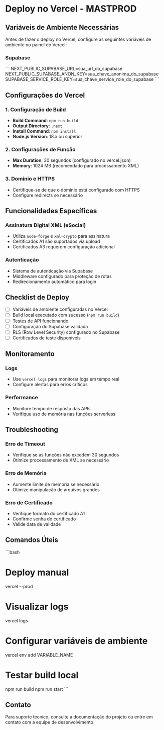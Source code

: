 # Deploy no Vercel - MASTPROD

## Variáveis de Ambiente Necessárias

Antes de fazer o deploy no Vercel, configure as seguintes variáveis de ambiente no painel do Vercel:

### Supabase
\`\`\`
NEXT_PUBLIC_SUPABASE_URL=sua_url_do_supabase
NEXT_PUBLIC_SUPABASE_ANON_KEY=sua_chave_anonima_do_supabase
SUPABASE_SERVICE_ROLE_KEY=sua_chave_service_role_do_supabase
\`\`\`

## Configurações do Vercel

### 1. Configuração de Build
- **Build Command**: `npm run build`
- **Output Directory**: `.next`
- **Install Command**: `npm install`
- **Node.js Version**: 18.x ou superior

### 2. Configurações de Função
- **Max Duration**: 30 segundos (configurado no vercel.json)
- **Memory**: 1024 MB (recomendado para processamento XML)

### 3. Domínio e HTTPS
- Certifique-se de que o domínio está configurado com HTTPS
- Configure redirects se necessário

## Funcionalidades Específicas

### Assinatura Digital XML (eSocial)
- Utiliza `node-forge` e `xml-crypto` para assinatura
- Certificados A1 são suportados via upload
- Certificados A3 requerem configuração adicional

### Autenticação
- Sistema de autenticação via Supabase
- Middleware configurado para proteção de rotas
- Redirecionamento automático para login

## Checklist de Deploy

- [ ] Variáveis de ambiente configuradas no Vercel
- [ ] Build local executado com sucesso (`npm run build`)
- [ ] Testes de API funcionando
- [ ] Configuração do Supabase validada
- [ ] RLS (Row Level Security) configurado no Supabase
- [ ] Certificados de teste disponíveis

## Monitoramento

### Logs
- Use `vercel logs` para monitorar logs em tempo real
- Configure alertas para erros críticos

### Performance
- Monitore tempo de resposta das APIs
- Verifique uso de memória nas funções serverless

## Troubleshooting

### Erro de Timeout
- Verifique se as funções não excedem 30 segundos
- Otimize processamento de XML se necessário

### Erro de Memória
- Aumente limite de memória se necessário
- Otimize manipulação de arquivos grandes

### Erro de Certificado
- Verifique formato do certificado A1
- Confirme senha do certificado
- Valide data de validade

## Comandos Úteis

\`\`\`bash
# Deploy manual
vercel --prod

# Visualizar logs
vercel logs

# Configurar variáveis de ambiente
vercel env add VARIABLE_NAME

# Testar build local
npm run build
npm run start
\`\`\`

## Contato

Para suporte técnico, consulte a documentação do projeto ou entre em contato com a equipe de desenvolvimento.
